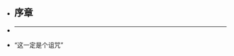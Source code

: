 - ## 序章
-
  -------------------------------------------------------------------------------------------------
- “这一定是个诅咒”